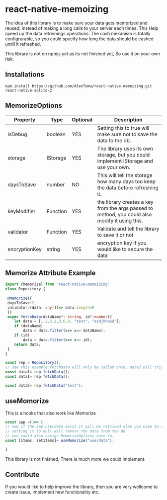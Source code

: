 # react-native-memoizing
The idea of this library is to make sure your data gets memorized and reused, instead of making a long calls to your server each times. This Help speed up the data retrivnings operations. The cash mekanism is totally configrurable, so you could specify how long the data should be cashed untill it refreshed.

This library is not on npmjs yet as its not finished yet, So use it on your own risk.
## Installations 
`npm install https://github.com/AlenToma/react-native-memoizing.git react-native-sqlite-2`

## MemorizeOptions
| Property  | Type  | Optional | Description |
| --------- | ------| ------------ | ------------|             
| isDebug  | boolean  | YES  | Setting this to true will make sure not to save the data to the db.|
| storage  | IStorage | YES | The library uses its own storage, but you could implement IStorage and use your own.|
| daysToSave  | number  | NO  | This will tell the storage how many days too keep the data before refreshing it. |
| keyModifier  | Function<string>  | YES  | the library creates a key from the args passed to method, you could also modify it using this.|
| validator  | Function<boolean>  | YES  | Validate and tell the library to save it or not |
| encryptionKey  | string  | YES  | encryption key if you would like to secure the data |

## Memorize Attribute Example
 ```ts
 import {Memorize} from 'react-native-memoizing'
 class Repository {
  
  @Memorize({
  daysToSave:2,
  validator:(data: any[])=> data.length>0
  })
  async fetchData(dataName?: string, id?:number){
     let data = [1,2,5,2,3,6,4, "test", "asdjkhasd"];
     if (dataName)
         data = data.filter(x=> x== dataName);
     if (id)
         data = data.filter(x=> x== id);
     return data;
  }
 }
 
 const rep = Repository();
 // see this example fetchData will only be called once, data2 will trigger fetchData as it has diffrient parameters.
 const data1= rep.fetchData();
 const data1= rep.fetchData();
 
 const data2= rep.fetchData("test");
 ```
 
 ## useMomorize
 This is a hooks that also work like Memorize
 ```ts 
 const app =()=> {
 // now if the key userdata exist it will be retrived else you have to setItems
 // setting it to null will remove the data from the db
 // you could also assign MemorizeOptions here to. 
 const [items, setItems]= useMomorize("userdata");
 
 }
 ```
 
 This library is not finished, There is much more we could implement.
 
 ## Contribute
 If you would like to help improve the library, then you are very wellcome to create issue, implement new functionality etc.
 
